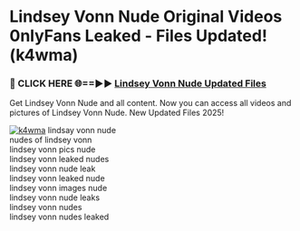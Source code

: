 # Lindsey Vonn Nude Original Videos 0nlyFans Leaked - Files Updated! (k4wma)

<h3>🔴 CLICK HERE 🌐==►► <a href="https://tinyurl.com/52m3yx9h" rel="nofollow">Lindsey Vonn Nude Updated Files</a></h3>

Get Lindsey Vonn Nude and all content. Now you can access all videos and pictures of Lindsey Vonn Nude. New Updated Files 2025!

[![k4wma](https://i.imgur.com/TnHtlc8.gif)](https://tinyurl.com/52m3yx9h)
lindsay vonn nude<br>
nudes of lindsey vonn<br>
lindsey vonn pics nude<br>
lindsey vonn leaked nudes<br>
lindsey vonn nude leak<br>
lindsey vonn leaked nude<br>
lindsey vonn images nude<br>
lindsey vonn nude leaks<br>
lindsey vonn nudes<br>
lindsey vonn nudes leaked